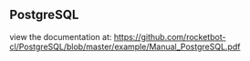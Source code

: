 ## PostgreSQL

 view the documentation at: https://github.com/rocketbot-cl/PostgreSQL/blob/master/example/Manual_PostgreSQL.pdf